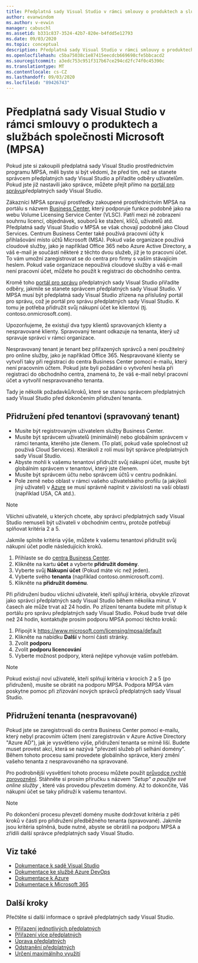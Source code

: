 ```yaml
---
title: Předplatná sady Visual Studio v rámci smlouvy o produktech a službách společnosti Microsoft (MPSA) | Microsoft Docs
author: evanwindom
ms.author: v-evwin
manager: cabuschl
ms.assetid: b331c837-3524-42b7-820e-b4fdd5e12793
ms.date: 09/03/2020
ms.topic: conceptual
description: Předplatná sady Visual Studio v rámci smlouvy o produktech a službách společnosti Microsoft (MPSA)
ms.openlocfilehash: c5ba75038c1e87415eecdcb669698cfe5bbcacd2
ms.sourcegitcommit: a3edc753c951f317b67ce294cd2fc74f0c45390c
ms.translationtype: MT
ms.contentlocale: cs-CZ
ms.lasthandoff: 09/03/2020
ms.locfileid: "89426743"
---
```

# <a name="visual-studio-subscriptions-in-a-microsoft-products-and-services-agreement-mpsa"></a>Předplatná sady Visual Studio v rámci smlouvy o produktech a službách společnosti Microsoft (MPSA)
Pokud jste si zakoupili předplatná sady Visual Studio prostřednictvím programu MPSA, měli byste si být vědomi, že před tím, než se stanete správcem předplatných sady Visual Studio a přiřadíte odběry uživatelům. Pokud jste již nastavili jako správce, můžete přejít přímo na [portál pro správu](https://manage.visualstudio.com/)předplatných sady Visual Studio.

Zákazníci MPSA spravují prostředky zakoupené prostřednictvím MPSA na portálu s názvem [Business Center](https://businessaccount.microsoft.com/Customer), který podporuje funkce podobně jako na webu Volume Licensing Service Center (VLSC). Patří mezi ně zobrazení souhrnu licencí, objednávek, souborů ke stažení, klíčů, uživatelů atd. Předplatná sady Visual Studio v MPSA se však chovají podobně jako Cloud Services. Centrum Business Center také používá pracovní účty k přihlašování místo účtů Microsoft (MSA). Pokud vaše organizace používá cloudové služby, jako je například Office 365 nebo Azure Active Directory, a váš e-mail je součástí některé z těchto dvou služeb, již je to pracovní účet. To vám umožní zaregistrovat se do centra pro firmy s vaším stávajícím heslem. Pokud vaše organizace nepoužívá cloudové služby a váš e-mail není pracovní účet, můžete ho použít k registraci do obchodního centra.

Kromě toho [portál pro správu](https://manage.visualstudio.com/) předplatných sady Visual Studio přiřadíte odběry, jakmile se stanete správcem předplatných sady Visual Studio. V MPSA musí být předplatná sady Visual Studio zřízena na příslušný portál pro správu, což je portál pro správu předplatných sady Visual Studio. K tomu je potřeba přidružit svůj nákupní účet ke klientovi (tj. contoso.onmicrosoft.com).

Upozorňujeme, že existují dva typy klientů spravovaných klienty a nespravované klienty. Spravovaný tenant odkazuje na tenanta, který už spravuje správci v rámci organizace.

Nespravovaný tenant je tenant bez přiřazených správců a není použitelný pro online služby, jako je například Office 365. Nespravované klienty se vytvoří taky při registraci do centra Business Center pomocí e-mailu, který není pracovním účtem. Pokud jste byli požádáni o vytvoření hesla při registraci do obchodního centra, znamená to, že váš e-mail nebyl pracovní účet a vytvořil nespravovaného tenanta.

Tady je několik požadavků/kroků, které se stanou správcem předplatných sady Visual Studio před dokončením přidružení tenanta.

## <a name="pre-tenant-association-managed-tenant"></a>Přidružení před tenantovi (spravovaný tenant)
- Musíte být registrovaným uživatelem služby Business Center.
- Musíte být správcem uživatelů (minimálně) nebo globálním správcem v rámci tenanta, kterého jste členem. (To platí, pokud vaše společnost už používá Cloud Services). Kterákoli z rolí musí být správce předplatných sady Visual Studio.
- Abyste mohli k vašemu tenantovi přidružit svůj nákupní účet, musíte být globálním správcem v tenantovi, který jste členem.
- Musíte být správcem účtu nebo správcem účtů v centru podnikání.
- Pole země nebo oblast v rámci vašeho uživatelského profilu (a jakýkoli jiný uživatel) v [Azure](https://portal.azure.com/) se musí správně naplnit v závislosti na vaší oblasti (například USA, CA atd.). 

> [!NOTE]
> Všichni uživatelé, u kterých chcete, aby správci předplatných sady Visual Studio nemuseli být uživateli v obchodním centru, protože potřebují splňovat kritéria 2 a 5.

Jakmile splníte kritéria výše, můžete k vašemu tenantovi přidružit svůj nákupní účet podle následujících kroků.
1. Přihlaste se do [centra Business Center](https://businessaccount.microsoft.com/Customer).
2. Klikněte na kartu **účet** a vyberte **přidružit domény**.
3. Vyberte svůj **Nákupní účet** (Pokud máte víc než jeden).
4. Vyberte svého **tenanta** (například contoso.onmicrosoft.com).
5. Klikněte na **přidružit doménu**.

Při přidružení budou všichni uživatelé, kteří splňují kritéria, obvykle zřizovat jako správci předplatných sady Visual Studio během několika minut. V časech ale může trvat až 24 hodin. Po zřízení tenanta budete mít přístup k portálu pro správu předplatných sady Visual Studio. Pokud bude trvat déle než 24 hodin, kontaktujte prosím podporu MPSA pomocí těchto kroků:
1. Připojit k <https://www.microsoft.com/licensing/mpsa/default>
2. Klikněte na nabídku **Další** v horní části stránky. 
3. Zvolit **podporu**
4. Zvolit **podporu licencování**
5. Vyberte možnost podpory, která nejlépe vyhovuje vašim potřebám. 

> [!NOTE]
> Pokud existují noví uživatelé, kteří splňují kritéria v krocích 2 a 5 (po přidružení), musíte se obrátit na podporu MPSA. Podpora MPSA vám poskytne pomoc při zřizování nových správců předplatných sady Visual Studio.

## <a name="tenant-association-unmanaged"></a>Přidružení tenanta (nespravované)
Pokud jste se zaregistrovali do centra Business Center pomocí e-mailu, který nebyl pracovním účtem (není zaregistrován v Azure Active Directory "Azure AD"), jak je vysvětleno výše, přidružení tenanta se mírně liší. Budete muset provést akci, která se nazývá "převzetí služeb při selhání domény". Během tohoto procesu sami provedete globálního správce, který změní vašeho tenanta z nespravovaného na spravované.

Pro podrobnější vysvětlení tohoto procesu můžete použít [průvodce rychlé zprovoznění](https://www.microsoft.com/Licensing/existing-customer/business-center-training-and-resources.aspx). Stáhněte si prosím příručku s názvem *"Setup" a použijte své online služby* , které vás provedou převzetím domény. Až to dokončíte, Váš nákupní účet se taky přidruží k vašemu tenantovi.

> [!NOTE]
> Po dokončení procesu převzetí domény musíte dodržovat kritéria z pěti kroků v části pro přidružení předběžného tenanta (spravované). Jakmile jsou kritéria splněná, bude nutné, abyste se obrátili na podporu MPSA a zřídili další správce předplatných sady Visual Studio.

## <a name="see-also"></a>Viz také
- [Dokumentace k sadě Visual Studio](https://docs.microsoft.com/visualstudio/)
- [Dokumentace ke službě Azure DevOps](https://docs.microsoft.com/azure/devops/)
- [Dokumentace k Azure](https://docs.microsoft.com/azure/)
- [Dokumentace k Microsoft 365](https://docs.microsoft.com/microsoft-365/)

## <a name="next-steps"></a>Další kroky
Přečtěte si další informace o správě předplatných sady Visual Studio.
- [Přiřazení jednotlivých předplatných](assign-license.md)
- [Přiřazení více předplatných](assign-license-bulk.md)
- [Úprava předplatných](edit-license.md)
- [Odstranění předplatných](delete-license.md)
- [Určení maximálního využití](maximum-usage.md)
